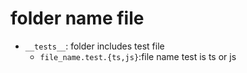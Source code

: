 # folder name file 
- `__tests__`: folder includes test file
  - `file_name.test.{ts,js}`:file name test is ts or js